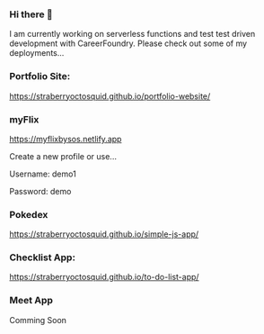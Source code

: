 ### Hi there 👋
I am currently working on serverless functions and test test driven development with CareerFoundry.
Please check out some of my deployments...

### Portfolio Site:
https://straberryoctosquid.github.io/portfolio-website/

### myFlix
https://myflixbysos.netlify.app

Create a new profile or use...

Username: demo1

Password: demo

### Pokedex

https://straberryoctosquid.github.io/simple-js-app/

### Checklist App:

https://straberryoctosquid.github.io/to-do-list-app/

### Meet App

Comming Soon

